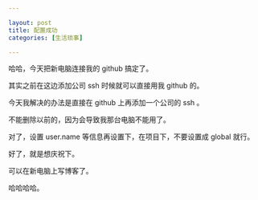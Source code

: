 ```yaml
---

layout: post
title: 配置成功
categories: [生活琐事]

---
```


哈哈，今天把新电脑连接我的 github 搞定了。

其实之前在这边添加公司 ssh 时候就可以直接用我 github 的。

今天我解决的办法是直接在 github 上再添加一个公司的 ssh 。

不能删除以前的，因为会导致我那台电脑不能用了。

对了，设置 user.name 等信息再设置下，在项目下，不要设置成 global 就行。

好了，就是想庆祝下。

可以在新电脑上写博客了。

哈哈哈哈。